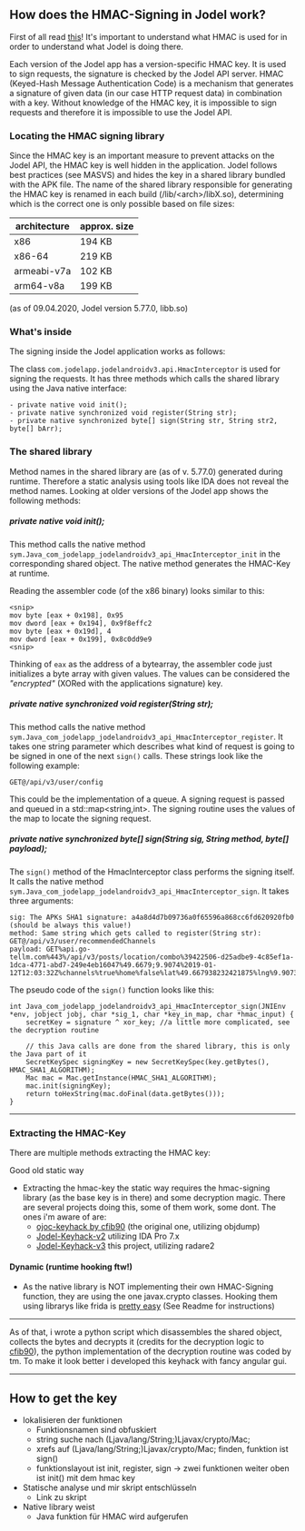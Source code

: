 ## How does the HMAC-Signing in Jodel work?

First of all read [this](https://en.wikipedia.org/wiki/HMAC)! It's important to understand what HMAC is used for in order to understand what Jodel is doing there.

Each version of the Jodel app has a version-specific HMAC key. It is used to sign requests, the signature is checked by the Jodel API server. HMAC (Keyed-Hash Message Authentication Code) is a mechanism that generates a signature of given data (in our case HTTP request data) in combination with a key. Without knowledge of the HMAC key, it is impossible to sign requests and therefore it is impossible to use the Jodel API.

### Locating the HMAC signing library

Since the HMAC key is an important measure to prevent attacks on the Jodel API, the HMAC key is well hidden in the application. Jodel follows best practices (see MASVS) and hides the key in a shared library bundled with the APK file. The name of the shared library responsible for generating the HMAC key is renamed in each build (<apk>/lib/\<arch\>/libX.so), determining which is the correct one is only possible based on file sizes:

|  architecture 	|   approx. size	|
|---	|---	|
|  x86 	|  194 KB 	|
|   x86-64	|  219 KB 	|
|   armeabi-v7a	|   102 KB	|
|   arm64-v8a	|   199 KB	|

(as of 09.04.2020, Jodel version 5.77.0, libb.so)

### What's inside
The signing inside the Jodel application works as follows:
	
The class `com.jodelapp.jodelandroidv3.api.HmacInterceptor` is used for signing the requests. It has three methods which calls the shared library using the Java native interface:
```
- private native void init();
- private native synchronized void register(String str);
- private native synchronized byte[] sign(String str, String str2, byte[] bArr);
```

### The shared library
Method names in the shared library are (as of v. 5.77.0) generated during runtime. Therefore a static analysis  using tools like IDA does not reveal the method names. Looking at older versions of the Jodel app shows the following methods:

##### private native void init();
This method calls the native method `sym.Java_com_jodelapp_jodelandroidv3_api_HmacInterceptor_init` in the corresponding shared object. The native method generates the HMAC-Key at runtime.

Reading the assembler code (of the x86 binary) looks similar to this:
```
<snip>
mov byte [eax + 0x198], 0x95
mov dword [eax + 0x194], 0x9f8effc2
mov byte [eax + 0x19d], 4
mov dword [eax + 0x199], 0x8c0dd9e9
<snip>
```

Thinking of `eax` as the address of a bytearray, the assembler code just initializes a byte array with given values. The values can be considered the _"encrypted"_  (XORed with the applications signature) key.

##### private native synchronized void register(String str);
This method calls the native method  `sym.Java_com_jodelapp_jodelandroidv3_api_HmacInterceptor_register`. It takes one string parameter which describes what kind of request is going to be signed in one of the next `sign()` calls. These strings look like the following example:

```
GET@/api/v3/user/config
```

This could be the implementation of a queue. A signing request is passed and queued in a std::map<string,int>. The signing routine uses the values of the map to locate the signing request.

##### private native synchronized byte[] sign(String sig, String method, byte[] payload);
The `sign()` method of the HmacInterceptor class performs the signing itself. It calls the native method  `sym.Java_com_jodelapp_jodelandroidv3_api_HmacInterceptor_sign`. It takes three arguments:
```
sig: The APKs SHA1 signature: a4a8d4d7b09736a0f65596a868cc6fd620920fb0 (should be always this value!)
method: Same string which gets called to register(String str): GET@/api/v3/user/recommendedChannels
payload: GET%api.go-tellm.com%443%/api/v3/posts/location/combo%39422506-d25adbe9-4c85ef1a-1dca-4771-abd7-249e4eb16047%49.6679;9.9074%2019-01-12T12:03:32Z%channels%true%home%false%lat%49.667938232421875%lng%9.907393455505371%radius%true%skipHometown%false%stickies%true%
```


The pseudo code of the `sign()` function looks like this:

```
int Java_com_jodelapp_jodelandroidv3_api_HmacInterceptor_sign(JNIEnv *env, jobject jobj, char *sig_1, char *key_in_map, char *hmac_input) {
	secretKey = signature ^ xor_key; //a little more complicated, see the decryption routine
	
	// this Java calls are done from the shared library, this is only the Java part of it
	SecretKeySpec signingKey = new SecretKeySpec(key.getBytes(), HMAC_SHA1_ALGORITHM);
	Mac mac = Mac.getInstance(HMAC_SHA1_ALGORITHM);
	mac.init(signingKey);
	return toHexString(mac.doFinal(data.getBytes()));
}
```

---

### Extracting the HMAC-Key

There are multiple methods extracting the HMAC key:

 Good old static way
- Extracting the hmac-key the static way requires the hmac-signing library (as the base key is in there) and some decryption magic. There are several projects doing this, some of them work, some dont. The ones i'm aware of are: 
	- [ojoc-keyhack by cfib90](https://bitbucket.org/cfib90/ojoc-keyhack) (the original one, utilizing objdump)
	- [Jodel-Keyhack-v2](https://github.com/JodelRaccoons/JodelReversing/blob/master/Jodel-Keyhack-v2) utilizing IDA Pro 7.x
	- [Jodel-Keyhack-v3](https://github.com/JodelRaccoons/JodelReversing/blob/master/Jodel-Keyhack-v3) this project, utilizing radare2
	
#### Dynamic (runtime hooking ftw!)

- As the native library is NOT implementing their own HMAC-Signing function, they are using the one javax.crypto classes. Hooking them using librarys like frida is [pretty easy](https://github.com/JodelRaccoons/JodelReversing/tree/master/Jodel-Keyhack-Frida) (See Readme for instructions)

---


As of that, i wrote a python script which disassembles the shared object, collects the bytes and decrypts it (credits for the decryption logic to [cfib90](https://bitbucket.org/cfib90/ojoc-keyhack)), the python implementation of the decryption routine was coded by tm. To make it look better i developed this keyhack with fancy angular gui.

---


## How to get the key
- lokalisieren der funktionen
  - Funktionsnamen sind obfuskiert
  - string suche nach (Ljava/lang/String;)Ljavax/crypto/Mac;
  - xrefs auf (Ljava/lang/String;)Ljavax/crypto/Mac; finden, funktion ist sign()
  - funktionslayout ist init, register, sign -> zwei funktionen weiter oben ist init() mit dem hmac key
- Statische analyse und mir skript entschlüsseln
  - Link zu skript
- Native library weist 
  - Java funktion für HMAC wird aufgerufen

